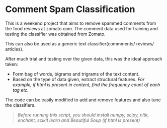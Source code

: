 Comment Spam Classification
=========

This is a weekend project that aims to remove spammed comments from the food reviews at zomato.com. The comment data used for training and testing the classifier was obtained from Zomato.

This can also be used as a generic text classifier(commments/ reviews/ articles).

After much trial and testing over the given data, this was the ideal approach taken:
- Form bag of words, bigrams and trigrams of the text content.
- Based on the type of data given, extract structural features. *For example, if html is present in content, find the frequency count of each tag etc.*

The code can be easily modified to add and remove features and also tune the classifiers.

>*Before running this script, you should install numpy, scipy, nltk, enchant, scikit learn and Beautiful Soup (if html is present)*

 